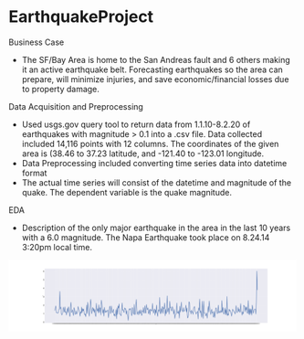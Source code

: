 # EarthquakeProject

Business Case
- The SF/Bay Area is home to the San Andreas fault and 6 others making it an active earthquake belt. Forecasting earthquakes so the area can prepare, will minimize injuries, and save economic/financial losses due to property damage. 

Data Acquisition and Preprocessing
- Used usgs.gov query tool to return data from 1.1.10-8.2.20 of earthquakes with magnitude > 0.1 into a .csv file. Data collected included 14,116 points with 12 columns. The coordinates of the given area is (38.46 to 37.23 latitude, and -121.40 to -123.01 longitude.
- Data Preprocessing included converting time series data into datetime format
- The actual time series will consist of the datetime and magnitude of the quake. The dependent variable is the quake magnitude.

EDA
- Description of the only major earthquake in the area in the last 10 years with a 6.0 magnitude.  The Napa Earthquake took place on 8.24.14 3:20pm local time. 

![](images/Napaquake_copy.png)
